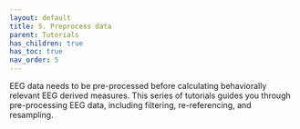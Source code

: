 ```yaml
---
layout: default
title: 5. Preprocess data
parent: Tutorials
has_children: true
has_toc: true
nav_order: 5
---
```

EEG data needs to be pre-processed before calculating behaviorally relevant EEG derived measures. This series of tutorials guides you through pre-processing EEG data, including filtering, re-referencing, and resampling.